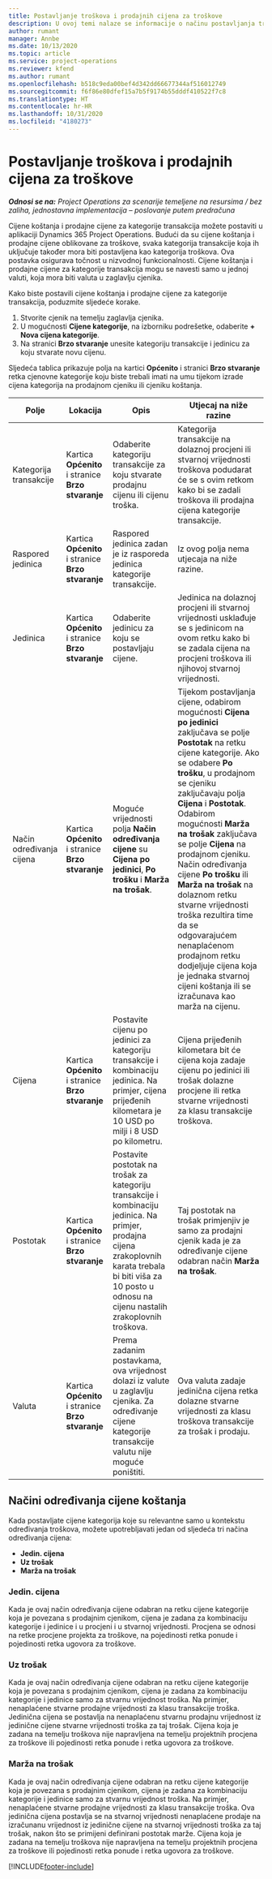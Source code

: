 ```yaml
---
title: Postavljanje troškova i prodajnih cijena za troškove
description: U ovoj temi nalaze se informacije o načinu postavljanja troškova i prodajnih cijena za kategorije transakcije i troškova.
author: rumant
manager: Annbe
ms.date: 10/13/2020
ms.topic: article
ms.service: project-operations
ms.reviewer: kfend
ms.author: rumant
ms.openlocfilehash: b518c9eda00bef4d342dd66677344af516012749
ms.sourcegitcommit: f6f86e80dfef15a7b5f9174b55dddf410522f7c8
ms.translationtype: HT
ms.contentlocale: hr-HR
ms.lasthandoff: 10/31/2020
ms.locfileid: "4180273"
---
```

# <a name="set-up-cost-and-sales-rates-for-expenses"></a>Postavljanje troškova i prodajnih cijena za troškove

_**Odnosi se na:** Project Operations za scenarije temeljene na resursima / bez zaliha, jednostavna implementacija – poslovanje putem predračuna_

Cijene koštanja i prodajne cijene za kategorije transakcija možete postaviti u aplikaciji Dynamics 365 Project Operations. Budući da su cijene koštanja i prodajne cijene oblikovane za troškove, svaka kategorija transakcije koja ih uključuje također mora biti postavljena kao kategorija troškova. Ova postavka osigurava točnost u nizvodnoj funkcionalnosti. Cijene koštanja i prodajne cijene za kategorije transakcija mogu se navesti samo u jednoj valuti, koja mora biti valuta u zaglavlju cjenika.

Kako biste postavili cijene koštanja i prodajne cijene za kategorije transakcija, poduzmite sljedeće korake. 

1. Stvorite cjenik na temelju zaglavlja cjenika. 
2. U mogućnosti **Cijene kategorije**, na izborniku podrešetke, odaberite **+ Nova cijena kategorije**. 
3. Na stranici **Brzo stvaranje** unesite kategoriju transakcije i jedinicu za koju stvarate novu cijenu.

Sljedeća tablica prikazuje polja na kartici **Općenito** i stranici **Brzo stvaranje** retka cjenovne kategorije koju biste trebali imati na umu tijekom izrade cijena kategorija na prodajnom cjeniku ili cjeniku koštanja.

| Polje | Lokacija | Opis | Utjecaj na niže razine |
| --- | --- | --- | --- |
| Kategorija transakcije | Kartica **Općenito** i stranice **Brzo stvaranje** | Odaberite kategoriju transakcije za koju stvarate prodajnu cijenu ili cijenu troška. | Kategorija transakcije na dolaznoj procjeni ili stvarnoj vrijednosti troškova podudarat će se s ovim retkom kako bi se zadali troškova ili prodajna cijena kategorije transakcije. |
| Raspored jedinica | Kartica **Općenito** i stranice **Brzo stvaranje** | Raspored jedinica zadan je iz rasporeda jedinica kategorije transakcije. | Iz ovog polja nema utjecaja na niže razine. |
| Jedinica | Kartica **Općenito** i stranice **Brzo stvaranje** | Odaberite jedinicu za koju se postavljaju cijene. | Jedinica na dolaznoj procjeni ili stvarnoj vrijednosti usklađuje se s jedinicom na ovom retku kako bi se zadala cijena na procjeni troškova ili njihovoj stvarnoj vrijednosti. |
| Način određivanja cijena | Kartica **Općenito** i stranice **Brzo stvaranje** | Moguće vrijednosti polja **Način određivanja cijene** su **Cijena po jedinici**, **Po trošku** i **Marža na trošak**. | Tijekom postavljanja cijene, odabirom mogućnosti **Cijena po jedinici** zaključava se polje **Postotak** na retku cijene kategorije. Ako se odabere **Po trošku**, u prodajnom se cjeniku zaključavaju polja **Cijena** i **Postotak**. Odabirom mogućnosti **Marža na trošak** zaključava se polje **Cijena** na prodajnom cjeniku. Način određivanja cijene **Po trošku** ili **Marža na trošak** na dolaznom retku stvarne vrijednosti troška rezultira time da se odgovarajućem nenaplaćenom prodajnom retku dodjeljuje cijena koja je jednaka stvarnoj cijeni koštanja ili se izračunava kao marža na cijenu. |
| Cijena | Kartica **Općenito** i stranice **Brzo stvaranje** | Postavite cijenu po jedinici za kategoriju transakcije i kombinaciju jedinica. Na primjer, cijena prijeđenih kilometara je 10 USD po milji i 8 USD po kilometru. | Cijena prijeđenih kilometara bit će cijena koja zadaje cijenu po jedinici ili trošak dolazne procjene ili retka stvarne vrijednosti za klasu transakcije troškova.|
| Postotak | Kartica **Općenito** i stranice **Brzo stvaranje** | Postavite postotak na trošak za kategoriju transakcije i kombinaciju jedinica. Na primjer, prodajna cijena zrakoplovnih karata trebala bi biti viša za 10 posto u odnosu na cijenu nastalih zrakoplovnih troškova. | Taj postotak na trošak primjenjiv je samo za prodajni cjenik kada je za određivanje cijene odabran način **Marža na trošak**. |
| Valuta | Kartica **Općenito** i stranice **Brzo stvaranje** | Prema zadanim postavkama, ova vrijednost dolazi iz valute u zaglavlju cjenika. Za određivanje cijene kategorije transakcije valutu nije moguće poništiti. | Ova valuta zadaje jedinična cijena retka dolazne stvarne vrijednosti za klasu troškova transakcije za trošak i prodaju. |

## <a name="pricing-methods-for-expenses"></a>Načini određivanja cijene koštanja

Kada postavljate cijene kategorija koje su relevantne samo u kontekstu određivanja troškova, možete upotrebljavati jedan od sljedeća tri načina određivanja cijena:

- **Jedin. cijena**
- **Uz trošak**
- **Marža na trošak**

### <a name="price-per-unit"></a>Jedin. cijena
Kada je ovaj način određivanja cijene odabran na retku cijene kategorije koja je povezana s prodajnim cjenikom, cijena je zadana za kombinaciju kategorije i jedinice i u procjeni i u stvarnoj vrijednosti. Procjena se odnosi na retke procjene projekta za troškove, na pojedinosti retka ponude i pojedinosti retka ugovora za troškove.

### <a name="at-cost"></a>Uz trošak
Kada je ovaj način određivanja cijene odabran na retku cijene kategorije koja je povezana s prodajnim cjenikom, cijena je zadana za kombinaciju kategorije i jedinice samo za stvarnu vrijednost troška. Na primjer, nenaplaćene stvarne prodajne vrijednosti za klasu transakcije troška. Jedinična cijena se postavlja na nenaplaćenu stvarnu prodajnu vrijednost iz jedinične cijene stvarne vrijednosti troška za taj trošak. Cijena koja je zadana na temelju troškova nije napravljena na temelju projektnih procjena za troškove ili pojedinosti retka ponude i retka ugovora za troškove.

### <a name="markup-over-cost"></a>Marža na trošak
Kada je ovaj način određivanja cijene odabran na retku cijene kategorije koja je povezana s prodajnim cjenikom, cijena je zadana za kombinaciju kategorije i jedinice samo za stvarnu vrijednost troška. Na primjer, nenaplaćene stvarne prodajne vrijednosti za klasu transakcije troška. Ova jedinična cijena postavlja se na stvarnoj vrijednosti nenaplaćene prodaje na izračunanu vrijednost iz jedinične cijene na stvarnoj vrijednosti troška za taj trošak, nakon što se primijeni definirani postotak marže. Cijena koja je zadana na temelju troškova nije napravljena na temelju projektnih procjena za troškove ili pojedinosti retka ponude i retka ugovora za troškove.


[!INCLUDE[footer-include](../includes/footer-banner.md)]